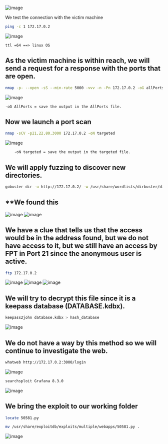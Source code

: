 ![image](https://github.com/user-attachments/assets/5aeeff3d-98f1-4b30-b5f1-3023544c972f)

We test the connection with the victim machine
```bash
ping -c 1 172.17.0.2
```
![image](https://github.com/user-attachments/assets/daa8b535-5c35-48f1-9480-41ac4c93f05c)

    ttl =64 ==> linux OS

## **As the victim machine is within reach, we will send a request for a response with the ports that are open.**

```bash
nmap -p- --open -sS --min-rate 5000 -vvv -n -Pn 172.17.0.2 -oG allPorts
```
![image](https://github.com/user-attachments/assets/c525eb41-4e8a-4a9a-b7f3-641906f1ed77)

    -oG AllPorts = save the output in the AllPorts file.

## **Now we launch a port scan**

```bash
nmap -sCV -p21,22,80,3000 172.17.0.2 -oN targeted
```
![image](https://github.com/user-attachments/assets/16069e6e-a237-472d-9164-09a792d99da0)

        -oN targeted = save the output in the targeted file.

## **We will apply fuzzing to discover new directories.**
```bash
gobuster dir -u http://172.17.0.2/ -w /usr/share/wordlists/dirbuster/directory-list-lowercase-2.3-medium.txt -x txt,py,php,sh,html,js
```

## **We found this

![image](https://github.com/user-attachments/assets/1a43b527-a6a8-4f42-ac2f-74ba0d140919)
![image](https://github.com/user-attachments/assets/a84f31d8-5011-40c2-9aae-d2108ee249b3)

## **We have a clue that tells us that the access would be in the address found, but we do not have access to it, but we still have an access by FPT in Port 21 since the anonymous user is active.**

```bash
ftp 172.17.0.2
```
![image](https://github.com/user-attachments/assets/d3f9b147-7057-45e6-aedc-f24dcbcf7779)
![image](https://github.com/user-attachments/assets/71ddd691-bb05-413a-b61c-a5785c6ac1d2)
![image](https://github.com/user-attachments/assets/c556c458-a2b0-4f66-94e1-ec7734fde2bc)

## **We will try to decrypt this file since it is a keepass database (DATABASE.kdbx).**
```bash
keepass2john database.kdbx > hash_database
```
![image](https://github.com/user-attachments/assets/ef81b728-e685-4995-a773-24b620ebcca2)

## **We do not have a way by this method so we will continue to investigate the web.**
```bash
whatweb http://172.17.0.2:3000/login
```
![image](https://github.com/user-attachments/assets/1b52be59-8ec5-4c2d-a295-2d02c4257589)

```bash
searchsploit Grafana 8.3.0
```
![image](https://github.com/user-attachments/assets/1cc42446-de5e-4758-b185-0260905b8ef5)

## **We bring the exploit to our working folder**
```bash
locate 50581.py
```
```bash
mv /usr/share/exploitdb/exploits/multiple/webapps/50581.py .
```
![image](https://github.com/user-attachments/assets/6713e0b1-7d88-442f-867e-ef10c611064f)












